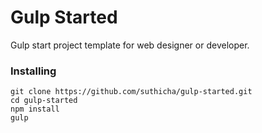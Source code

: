 # Gulp Started
Gulp start project template for web designer or developer.

### Installing
```
git clone https://github.com/suthicha/gulp-started.git
cd gulp-started
npm install
gulp
```
